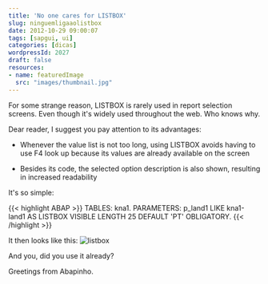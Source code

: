 ```yaml
---
title: 'No one cares for LISTBOX'
slug: ninguemligaaolistbox
date: 2012-10-29 09:00:07
tags: [sapgui, ui]
categories: [dicas]
wordpressId: 2027
draft: false
resources:
- name: featuredImage
  src: "images/thumbnail.jpg"
---
```

For some strange reason, LISTBOX is rarely used in report selection screens. Even though it's widely used throughout the web. Who knows why.

Dear reader, I suggest you pay attention to its advantages:

<!--more-->

  * Whenever the value list is not too long, using LISTBOX avoids having to use F4 look up because its values are already available on the screen

  * Besides its code, the selected option description is also shown, resulting in increased readability

It's so simple:


{{< highlight ABAP >}}
TABLES: kna1.
PARAMETERS: p_land1 LIKE kna1-land1 AS LISTBOX 
                    VISIBLE LENGTH 25 DEFAULT 'PT' OBLIGATORY.
{{< /highlight >}}

It then looks like this:
![][1]

And you, did you use it already?

Greetings from Abapinho.

   [1]: images/listbox.png (listbox)
